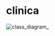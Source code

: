 # clinica

![class_diagram_](https://github.com/crmnc/clinica/assets/101533612/eb7ed862-067b-4f05-a03b-b2f86c26bd75)
